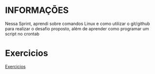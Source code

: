# INFORMAÇÕES

Nessa Sprint, aprendi sobre comandos Linux e como utilizar o git/github para realizar o desafio proposto, além de aprender como programar um script no crontab

# Exercicios
[Exercicios](Exercícios)